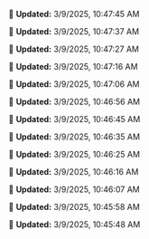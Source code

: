 
🔄 **Updated:** 3/9/2025, 10:47:45 AM


🔄 **Updated:** 3/9/2025, 10:47:37 AM


🔄 **Updated:** 3/9/2025, 10:47:27 AM


🔄 **Updated:** 3/9/2025, 10:47:16 AM


🔄 **Updated:** 3/9/2025, 10:47:06 AM


🔄 **Updated:** 3/9/2025, 10:46:56 AM


🔄 **Updated:** 3/9/2025, 10:46:45 AM


🔄 **Updated:** 3/9/2025, 10:46:35 AM


🔄 **Updated:** 3/9/2025, 10:46:25 AM


🔄 **Updated:** 3/9/2025, 10:46:16 AM


🔄 **Updated:** 3/9/2025, 10:46:07 AM


🔄 **Updated:** 3/9/2025, 10:45:58 AM


🔄 **Updated:** 3/9/2025, 10:45:48 AM














